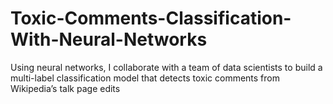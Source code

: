 # Toxic-Comments-Classification-With-Neural-Networks
Using neural networks, I collaborate with a team of data scientists to build a multi-label classification model that detects toxic comments from Wikipedia’s talk page edits

